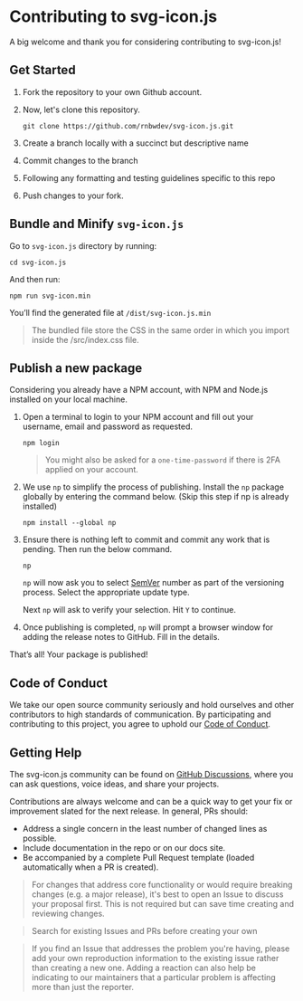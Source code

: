 # Contributing to svg-icon.js

A big welcome and thank you for considering contributing to svg-icon.js!

## Get Started

1. Fork the repository to your own Github account.
2. Now, let's clone this repository.
    
    ```
    git clone https://github.com/rnbwdev/svg-icon.js.git
    ```
    
3. Create a branch locally with a succinct but descriptive name
4. Commit changes to the branch
5. Following any formatting and testing guidelines specific to this repo
6. Push changes to your fork.

## Bundle and Minify `svg-icon.js`

Go to `svg-icon.js` directory by running:

```
cd svg-icon.js
```

And then run:

```
npm run svg-icon.min
```

You’ll find the generated file at `/dist/svg-icon.js.min`

> The bundled file store the CSS in the same order in which you import inside the /src/index.css file.
> 

## Publish a new package

Considering you already have a NPM account, with NPM and Node.js installed on your local machine.

1. Open a terminal to login to your NPM account and fill out your username, email and password as requested.
    
    ```
    npm login
    ```
    
    > You might also be asked for a `one-time-password` if there is 2FA applied on your account.
    > 
2. We use `np` to simplify the process of publishing.
Install the `np` package globally by entering the command below. (Skip this step if np is already installed)
    
    ```
    npm install --global np
    ```
    
3. Ensure there is nothing left to commit and commit any work that is pending.
Then run the below command.
    
    ```
    np
    ```
    
    `np` will now ask you to select [SemVer](https://semver.org/) number as part of the versioning process. Select the appropriate update type.
    
    Next `np` will ask to verify your selection. Hit `Y` to continue.
    
4. Once publishing is completed, `np` will prompt a browser window for adding the release notes to GitHub. Fill in the details.

That’s all! Your package is published!

## Code of Conduct

We take our open source community seriously and hold ourselves and other contributors to high standards of communication. By participating and contributing to this project, you agree to uphold our [Code of Conduct](https://github.com/relateapp/rene.css/blob/main/CODE_OF_CONDUCT.md).

## Getting Help

The svg-icon.js community can be found on [GitHub Discussions](https://github.com/rnbwdev/svg-icon/discussions), where you can ask questions, voice ideas, and share your projects.

Contributions are always welcome and can be a quick way to get your fix or improvement slated for the next release. In general, PRs should:

- Address a single concern in the least number of changed lines as possible.
- Include documentation in the repo or on our docs site.
- Be accompanied by a complete Pull Request template (loaded automatically when a PR is created).

> For changes that address core functionality or would require breaking changes (e.g. a major release), it's best to open an Issue to discuss your proposal first. This is not required but can save time creating and reviewing changes.
> 

> Search for existing Issues and PRs before creating your own
> 

> If you find an Issue that addresses the problem you're having, please add your own reproduction information to the existing issue rather than creating a new one. Adding a reaction can also help be indicating to our maintainers that a particular problem is affecting more than just the reporter.
>